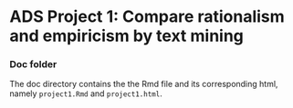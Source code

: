 # ADS Project 1:  Compare rationalism and empiricism by text mining

### Doc folder

The doc directory contains the the Rmd file and its corresponding html, namely `project1.Rmd` and `project1.html`.  
